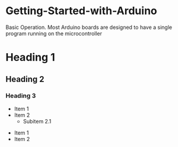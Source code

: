 # Getting-Started-with-Arduino
Basic Operation. Most Arduino boards are designed to have a single program running on the microcontroller
# Heading 1
## Heading 2
### Heading 3
- Item 1
- Item 2
  - Subitem 2.1
  
* Item 1
* Item 2

